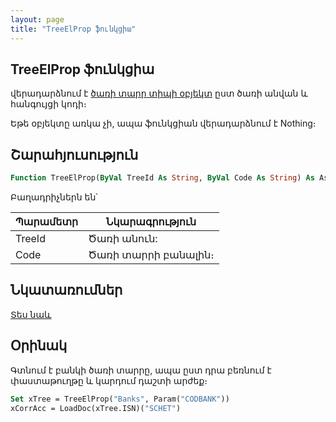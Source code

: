 ```yaml
---
layout: page
title: "TreeElProp ֆունկցիա"
---
```


## TreeElProp ֆունկցիա



վերադարձնում է [ծառի տարր տիպի օբյեկտ](../../AsTreeElement.md) ըստ ծառի անվան և հանգույցի կոդի։ 

Եթե օբյեկտը առկա չի, ապա ֆունկցիան վերադարձնում է Nothing։

## Շարահյուսություն

``` vb
Function TreeElProp(ByVal TreeId As String, ByVal Code As String) As AsTreeElement
```

Բաղադրիչներն են՝

| Պարամետր | Նկարագրություն |
|--|--|
| TreeId | Ծառի անուն: |
| Code | Ծառի տարրի բանալին։ |

## Նկատառումներ

[Տես նաև](../../../constructors.html)

## Օրինակ 

Գտնում է բանկի ծառի տարրը, ապա ըստ դրա բեռնում է փաստաթուղթը և կարդում դաշտի արժեք։

``` vb
Set xTree = TreeElProp("Banks", Param("CODBANK"))
xCorrAcc = LoadDoc(xTree.ISN)("SCHET")
```
